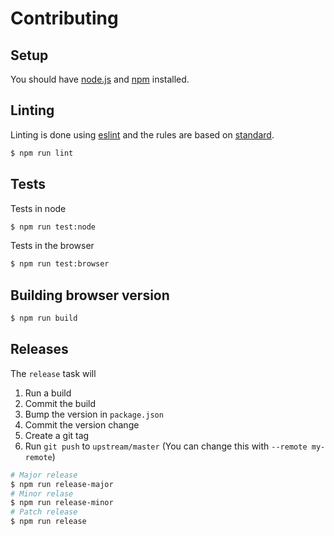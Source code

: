 # Contributing

## Setup

You should have [node.js] and [npm] installed.

## Linting

Linting is done using [eslint] and the rules are based on [standard].

```bash
$ npm run lint
```

## Tests

Tests in node

```bash
$ npm run test:node
```

Tests in the browser

```bash
$ npm run test:browser
```

## Building browser version

```bash
$ npm run build
```

## Releases

The `release` task will

1. Run a build
2. Commit the build
3. Bump the version in `package.json`
4. Commit the version change
5. Create a git tag
6. Run `git push` to `upstream/master` (You can change this with `--remote my-remote`)

```bash
# Major release
$ npm run release-major
# Minor relase
$ npm run release-minor
# Patch release
$ npm run release
```

[node.js]: https://nodejs.org/
[npm]: http://npmjs.org/
[eslint]: http://eslint.org/
[standard]: https://github.com/feross/standard
